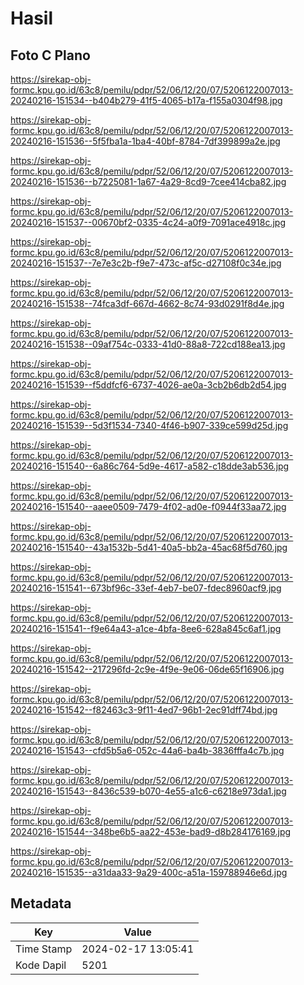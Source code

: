 # Hasil

## Foto C Plano

https://sirekap-obj-formc.kpu.go.id/63c8/pemilu/pdpr/52/06/12/20/07/5206122007013-20240216-151534--b404b279-41f5-4065-b17a-f155a0304f98.jpg

https://sirekap-obj-formc.kpu.go.id/63c8/pemilu/pdpr/52/06/12/20/07/5206122007013-20240216-151536--5f5fba1a-1ba4-40bf-8784-7df399899a2e.jpg

https://sirekap-obj-formc.kpu.go.id/63c8/pemilu/pdpr/52/06/12/20/07/5206122007013-20240216-151536--b7225081-1a67-4a29-8cd9-7cee414cba82.jpg

https://sirekap-obj-formc.kpu.go.id/63c8/pemilu/pdpr/52/06/12/20/07/5206122007013-20240216-151537--00670bf2-0335-4c24-a0f9-7091ace4918c.jpg

https://sirekap-obj-formc.kpu.go.id/63c8/pemilu/pdpr/52/06/12/20/07/5206122007013-20240216-151537--7e7e3c2b-f9e7-473c-af5c-d27108f0c34e.jpg

https://sirekap-obj-formc.kpu.go.id/63c8/pemilu/pdpr/52/06/12/20/07/5206122007013-20240216-151538--74fca3df-667d-4662-8c74-93d0291f8d4e.jpg

https://sirekap-obj-formc.kpu.go.id/63c8/pemilu/pdpr/52/06/12/20/07/5206122007013-20240216-151538--09af754c-0333-41d0-88a8-722cd188ea13.jpg

https://sirekap-obj-formc.kpu.go.id/63c8/pemilu/pdpr/52/06/12/20/07/5206122007013-20240216-151539--f5ddfcf6-6737-4026-ae0a-3cb2b6db2d54.jpg

https://sirekap-obj-formc.kpu.go.id/63c8/pemilu/pdpr/52/06/12/20/07/5206122007013-20240216-151539--5d3f1534-7340-4f46-b907-339ce599d25d.jpg

https://sirekap-obj-formc.kpu.go.id/63c8/pemilu/pdpr/52/06/12/20/07/5206122007013-20240216-151540--6a86c764-5d9e-4617-a582-c18dde3ab536.jpg

https://sirekap-obj-formc.kpu.go.id/63c8/pemilu/pdpr/52/06/12/20/07/5206122007013-20240216-151540--aaee0509-7479-4f02-ad0e-f0944f33aa72.jpg

https://sirekap-obj-formc.kpu.go.id/63c8/pemilu/pdpr/52/06/12/20/07/5206122007013-20240216-151540--43a1532b-5d41-40a5-bb2a-45ac68f5d760.jpg

https://sirekap-obj-formc.kpu.go.id/63c8/pemilu/pdpr/52/06/12/20/07/5206122007013-20240216-151541--673bf96c-33ef-4eb7-be07-fdec8960acf9.jpg

https://sirekap-obj-formc.kpu.go.id/63c8/pemilu/pdpr/52/06/12/20/07/5206122007013-20240216-151541--f9e64a43-a1ce-4bfa-8ee6-628a845c6af1.jpg

https://sirekap-obj-formc.kpu.go.id/63c8/pemilu/pdpr/52/06/12/20/07/5206122007013-20240216-151542--217296fd-2c9e-4f9e-9e06-06de65f16906.jpg

https://sirekap-obj-formc.kpu.go.id/63c8/pemilu/pdpr/52/06/12/20/07/5206122007013-20240216-151542--f82463c3-9f11-4ed7-96b1-2ec91dff74bd.jpg

https://sirekap-obj-formc.kpu.go.id/63c8/pemilu/pdpr/52/06/12/20/07/5206122007013-20240216-151543--cfd5b5a6-052c-44a6-ba4b-3836fffa4c7b.jpg

https://sirekap-obj-formc.kpu.go.id/63c8/pemilu/pdpr/52/06/12/20/07/5206122007013-20240216-151543--8436c539-b070-4e55-a1c6-c6218e973da1.jpg

https://sirekap-obj-formc.kpu.go.id/63c8/pemilu/pdpr/52/06/12/20/07/5206122007013-20240216-151544--348be6b5-aa22-453e-bad9-d8b284176169.jpg

https://sirekap-obj-formc.kpu.go.id/63c8/pemilu/pdpr/52/06/12/20/07/5206122007013-20240216-151535--a31daa33-9a29-400c-a51a-159788946e6d.jpg


## Metadata

| Key        | Value               |
| ---------- | ------------------- |
| Time Stamp | 2024-02-17 13:05:41 |
| Kode Dapil | 5201                |



